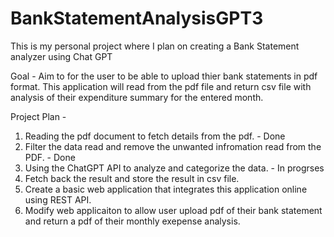 # BankStatementAnalysisGPT3
This is my personal project where I plan on creating a Bank Statement analyzer using Chat GPT

Goal -
Aim to for the user to be able to upload thier bank statements in pdf format. This application will read from the pdf file and return csv file with analysis of their expenditure summary for the entered month. 


Project Plan - 
1. Reading the pdf document to fetch details from the pdf. - Done
2. Filter the data read and remove the unwanted infromation read from the PDF. - Done
3. Using the ChatGPT API to analyze and categorize the data. - In progrses
4. Fetch back the result and store the result in csv file.
5. Create a basic web application that integrates this application online using REST API.
6. Modify web applicaiton to allow user upload pdf of their bank statement and return a pdf of their monthly exepense analysis.
